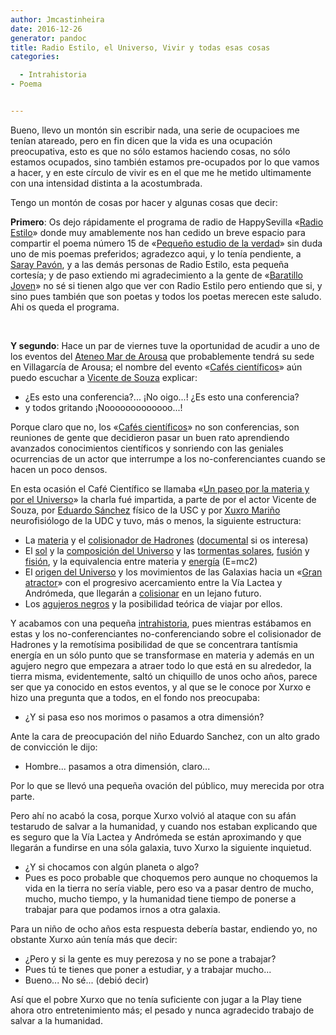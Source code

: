 ```yaml
---
author: Jmcastinheira
date: 2016-12-26
generator: pandoc
title: Radio Estilo, el Universo, Vivir y todas esas cosas
categories:

  - Intrahistoria
- Poema


---
```




Bueno, llevo un montón sin escribir nada, una serie de ocupacioes me
tenían atareado, pero en fin dicen que la vida es una ocupación
preocupativa, esto es que no sólo estamos haciendo cosas, no sólo
estamos ocupados, sino también estamos pre-ocupados por lo que vamos a
hacer, y en este círculo de vivir es en el que me he metido ultimamente
con una intensidad distinta a la acostumbrada.

Tengo un montón de cosas por hacer y algunas cosas que decir:

**Primero**: Os dejo rápidamente el programa de radio de HappySevilla
«[Radio
Estilo](http://www.happysevilla.com/?section=content-view&content=56)»
donde muy amablemente nos han cedido un breve espacio para compartir el
poema número 15 de «[Pequeño estudio de la
verdad](http://entelequia.bligoo.com/content/view/452552/Libro_Pequeno_estudio_de_la_verdad.html)»
sin duda uno de mis poemas preferidos; agradezco aqui, y lo tenía
pendiente, a [Saray Pavón](http://engelpie.blogspot.com/), y a las demás
personas de Radio Estilo, esta pequeña cortesía; y de paso extiendo mi
agradecimiento a la gente de «[Baratillo
Joven](http://creaccionpoetica.blogspot.com/)» no sé si tienen algo que
ver con Radio Estilo pero entiendo que si, y sino pues también que son
poetas y todos los poetas merecen este saludo. Ahi os queda el programa.

 

**Y segundo**: Hace un par de viernes tuve la oportunidad de acudir a
uno de los eventos del [Ateneo Mar de
Arousa](http://ateneomardearousa.blogspot.com/) que probablemente tendrá
su sede en Villagarcía de Arousa; el nombre del evento «[Cafés
científicos](http://www.udc.es/dep/medicina/neurocom/cafes_gal.html)»
aún puedo escuchar a [Vicente de
Souza](http://www.blogoteca.com/vdesouza/) explicar:

-   ¿Es esto una conferencia?... ¡No oigo...! ¿Es esto una conferencia?
-   y todos gritando ¡Nooooooooooooo...!

Porque claro que no, los «[Cafés
científicos](http://www.udc.es/dep/medicina/neurocom/cafes_gal.html)» no
son conferencias, son reuniones de gente que decidieron pasar un buen
rato aprendiendo avanzados conocimientos científicos y sonriendo con las
geniales ocurrencias de un actor que interrumpe a los no-conferenciantes
cuando se hacen un poco densos.

En esta ocasión el Café Científico se llamaba «[Un paseo por la materia
y por el
Universo](http://ateneomardearousa.blogspot.com/2009/10/nueva-cita-con-la-ciencia-y-el-cafe.html)»
la charla fué impartida, a parte de por el actor Vicente de Souza, por
[Eduardo
Sánchez](http://www.gsi.dec.usc.es/biblio/keyword/E.S%C3%A1nchez) físico
de la USC y por [Xuxro Mariño](http://www.culturacientifica.org/)
neurofisiólogo de la UDC y tuvo, más o menos, la siguiente estructura:

-   La [materia](http://es.wikipedia.org/wiki/Materia) y el
    [colisionador de
    Hadrones](http://es.wikipedia.org/wiki/Gran_colisionador_de_hadrones)
    ([documental](http://www.youtube.com/watch?v=OB3KQ7uKiBQ&feature=related)
    si os interesa)
-   El [sol](http://es.wikipedia.org/wiki/Sol) y la [composición del
    Universo](http://es.wikipedia.org/wiki/Hidr%C3%B3geno) y las
    [tormentas
    solares](http://es.wikipedia.org/wiki/Eyecci%C3%B3n_de_masa_coronal),
    [fusión](http://es.wikipedia.org/wiki/Fusi%C3%B3n_%28cambio_de_estado%29)
    y [fisión](http://es.wikipedia.org/wiki/Fisi%C3%B3n_nuclear), y la
    equivalencia entre materia y
    [energía](http://es.wikipedia.org/wiki/Energ%C3%ADa) (E=mc2)
-   El [origen del Universo](http://www.youtube.com/watch?v=R3-OcZF8-Fc)
    y los movimientos de las Galaxias hacia un «[Gran
    atractor](http://es.wikipedia.org/wiki/Gran_Atractor)» con el
    progresivo acercamiento entre la Vía Lactea y Andrómeda, que
    llegarán a
    [colisionar](http://es.wikipedia.org/wiki/Colisi%C3%B3n_V%C3%ADa_L%C3%A1ctea-Andr%C3%B3meda)
    en un lejano futuro.
-   Los [agujeros negros](http://es.wikipedia.org/wiki/Agujero_negro) y
    la posibilidad teórica de viajar por ellos.

Y acabamos con una pequeña
[intrahistoria](http://entelequia.bligoo.com/tag/intrahistoria), pues
mientras estábamos en estas y los no-conferenciantes no-conferenciando
sobre el colisionador de Hadrones y la remotísima posibilidad de que se
concentrara tantísmia energía en un sólo punto que se transformase en
materia y además en un agujero negro que empezara a atraer todo lo que
está en su alrededor, la tierra misma, evidentemente, saltó un chiquillo
de unos ocho años, parece ser que ya conocido en estos eventos, y al que
se le conoce por Xurxo e hizo una pregunta que a todos, en el fondo nos
preocupaba:

-   ¿Y si pasa eso nos morimos o pasamos a otra dimensión?

Ante la cara de preocupación del niño Eduardo Sanchez, con un alto grado
de convicción le dijo:

-   Hombre... pasamos a otra dimensión, claro...

Por lo que se llevó una pequeña ovación del público, muy merecida por
otra parte.

Pero ahí no acabó la cosa, porque Xurxo volvió al ataque con su afán
testarudo de salvar a la humanidad, y cuando nos estaban explicando que
es seguro que la Vía Lactea y Andrómeda se están aproximando y que
llegarán a fundirse en una sóla galaxia, tuvo Xurxo la siguiente
inquietud.

-   ¿Y si chocamos con algún planeta o algo?
-   Pues es poco probable que choquemos pero aunque no choquemos la vida
    en la tierra no sería viable, pero eso va a pasar dentro de mucho,
    mucho, mucho tiempo, y la humanidad tiene tiempo de ponerse a
    trabajar para que podamos irnos a otra galaxia.

Para un niño de ocho años esta respuesta debería bastar, endiendo yo, no
obstante Xurxo aún tenía más que decir:

-   ¿Pero y si la gente es muy perezosa y no se pone a trabajar?
  -   Pues tú te tienes que poner a estudiar, y a trabajar mucho...
  -   Bueno... No sé... (debió decir)

Así que el pobre Xurxo que no tenía suficiente con jugar a la Play tiene
ahora otro entretenimiento más; el pesado y nunca agradecido trabajo de
salvar a la humanidad.
